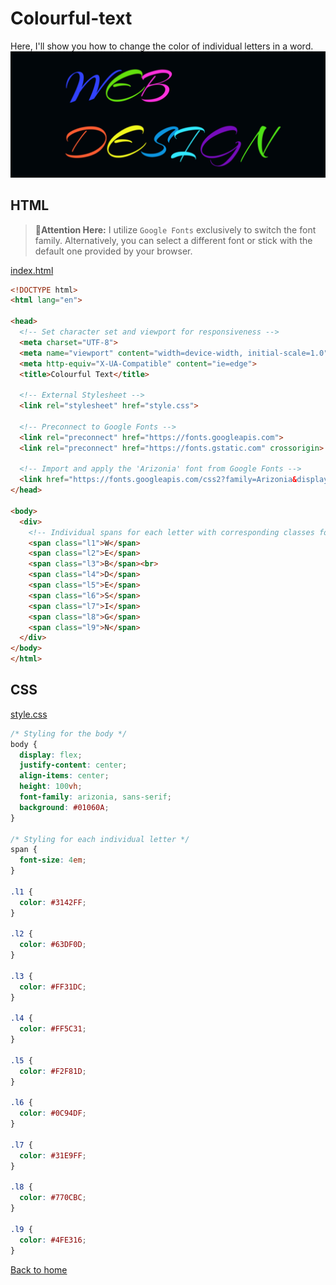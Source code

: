 # Colourful-text
Here, I'll show you how to change the color of individual letters in a word.
![colourful-text.png](colourful-text.png)

## HTML

> 🙋**Attention Here:**
 I utilize `Google Fonts` exclusively to switch the font family. Alternatively, you can select a different font or stick with the default one provided by your browser.

[index.html](index.html)
```html
<!DOCTYPE html>
<html lang="en">

<head>
  <!-- Set character set and viewport for responsiveness -->
  <meta charset="UTF-8">
  <meta name="viewport" content="width=device-width, initial-scale=1.0">
  <meta http-equiv="X-UA-Compatible" content="ie=edge">
  <title>Colourful Text</title>

  <!-- External Stylesheet -->
  <link rel="stylesheet" href="style.css">

  <!-- Preconnect to Google Fonts -->
  <link rel="preconnect" href="https://fonts.googleapis.com">
  <link rel="preconnect" href="https://fonts.gstatic.com" crossorigin>
  
  <!-- Import and apply the 'Arizonia' font from Google Fonts -->
  <link href="https://fonts.googleapis.com/css2?family=Arizonia&display=swap" rel="stylesheet">
</head>

<body>
  <div>
    <!-- Individual spans for each letter with corresponding classes for colors -->
    <span class="l1">W</span>
    <span class="l2">E</span>
    <span class="l3">B</span><br>
    <span class="l4">D</span>
    <span class="l5">E</span>
    <span class="l6">S</span>
    <span class="l7">I</span>
    <span class="l8">G</span>
    <span class="l9">N</span>
  </div>
</body>
</html>
```

## CSS
[style.css](style.css)
``` css
/* Styling for the body */
body {
  display: flex;
  justify-content: center;
  align-items: center;
  height: 100vh;
  font-family: arizonia, sans-serif;
  background: #01060A;
}

/* Styling for each individual letter */
span {
  font-size: 4em;
}

.l1 {
  color: #3142FF;
}

.l2 {
  color: #63DF0D;
}

.l3 {
  color: #FF31DC;
}

.l4 {
  color: #FF5C31;
}

.l5 {
  color: #F2F81D;
}

.l6 {
  color: #0C94DF;
}

.l7 {
  color: #31E9FF;
}

.l8 {
  color: #770CBC;
}

.l9 {
  color: #4FE316;
}
```

[Back to home](../README.md)

